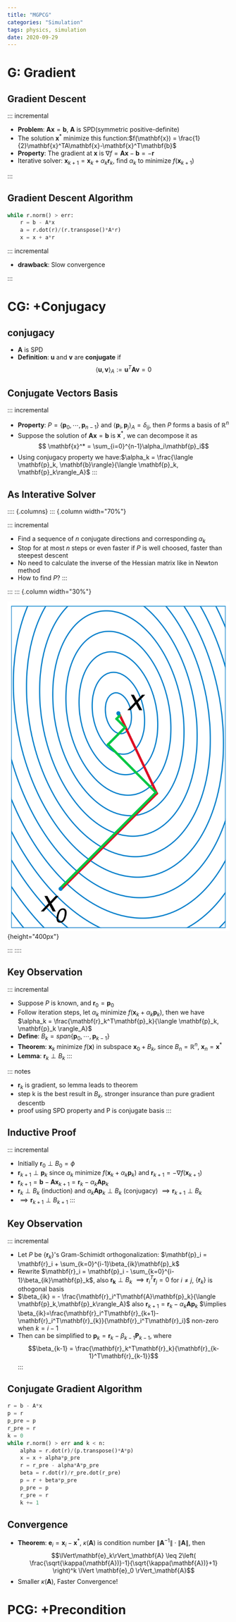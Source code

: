 ```yaml
---
title: "MGPCG"
categories: "Simulation"
tags: physics, simulation
date: 2020-09-29
---
```


# G: Gradient

## Gradient Descent

::: incremental
* **Problem**: $\mathbf{A}\mathbf{x}=\mathbf{b}$, $\mathbf{A}$ is SPD(symmetric positive-definite)
* The solution $\mathbf{x}^*$ minimize this function:$f(\mathbf{x}) = \frac{1}{2}\mathbf{x}^TA\mathbf{x}-\mathbf{x}^T\mathbf{b}$ 
* **Property**: The gradient at $\mathbf{x}$ is $\nabla f = \mathbf{A}\mathbf{x}-\mathbf{b}=-\mathbf{r}$ 
* Iterative solver: $\mathbf{x}_{k+1} = \mathbf{x}_k + \alpha_k \mathbf{r}_k$, find $\alpha_k$ to minimize $f(\mathbf{x}_{k+1})$

:::

## Gradient Descent Algorithm

```python
while r.norm() > err:
    r = b - A*x
    a = r.dot(r)/(r.transpose()*A*r)
    x = x + a*r
```
::: incremental
* **drawback**: Slow convergence

:::

# CG: +Conjugacy

## conjugacy

* $\mathbf{A}$ is SPD
* **Definition**: $\mathbf{u}$ and $\mathbf{v}$ are **conjugate** if 
$$
\langle \mathbf{u},\mathbf{v}\rangle_A := \mathbf{u}^T\mathbf{A}\mathbf{v} =0
$$

## Conjugate Vectors Basis

::: incremental
* **Property**: $P=\{\mathbf{p}_0,\cdots,\mathbf{p}_{n-1}\}$ and $\langle \mathbf{p}_i, \mathbf{p}_j \rangle_A = \delta_{ij}$, then $P$ forms a basis of $\mathbb{R}^n$
* Suppose the solution of $\mathbf{A}\mathbf{x}=\mathbf{b}$ is $\mathbf{x}^*$, we can decompose it as 
$$
\mathbf{x}^* = \sum_{i=0}^{n-1}\alpha_i\mathbf{p}_i$$
* Using conjugacy property we have:$\alpha_k = \frac{\langle \mathbf{p}_k, \mathbf{b}\rangle}{\langle \mathbf{p}_k, \mathbf{p}_k\rangle_A}$
:::

## As Interative Solver

:::: {.columns}
::: {.column width="70%"}

::: incremental
* Find a sequence of $n$ conjugate directions and corresponding $\alpha_k$
* Stop for at most $n$ steps or even faster if $P$ is well choosed, faster than steepest descent
* No need to calculate the inverse of the Hessian matrix like in Newton method
* How to find $P$?
:::

:::
::: {.column width="30%"}

![](/assets/images/conjugate-gradient.png){height="400px"}

:::
::::

## Key Observation

::: incremental
* Suppose $P$ is known, and $\mathbf{r}_0 = \mathbf{p}_0$
* Follow iteration steps, let $\alpha_k$ minimize $f(\mathbf{x}_k+\alpha_k\mathbf{p}_k)$, then we have $\alpha_k = \frac{\mathbf{r}_k^T\mathbf{p}_k}{\langle \mathbf{p}_k, \mathbf{p}_k \rangle_A}$
* **Define**: $B_k = span\{\mathbf{p}_0,\cdots,\mathbf{p}_{k-1}\}$
* **Theorem**: $\mathbf{x}_k$ minimize $f(\mathbf{x})$ in subspace $\mathbf{x}_0+B_k$, since $B_n = \mathbb{R}^n$, $\mathbf{x}_n = \mathbf{x}^*$
* **Lemma**: $\mathbf{r}_k \perp B_k$
:::

::: notes
* $\mathbf{r}_k$ is gradient, so lemma leads to theorem
* step k is the best result in $B_k$, stronger insurance than pure gradient descentb
* proof using SPD property and P is conjugate basis
:::

## Inductive Proof

::: incremental
* Initially $\mathbf{r}_0 \perp B_0=\phi$
* $\mathbf{r}_{k+1} \perp \mathbf{p}_k$ since $\alpha_k$ minimize $f(\mathbf{x}_k+\alpha_k\mathbf{p}_k)$ and $\mathbf{r}_{k+1}=-\nabla f(\mathbf{x}_{k+1})$
* $\mathbf{r}_{k+1} = \mathbf{b} - \mathbf{A}\mathbf{x}_{k+1}=\mathbf{r}_k-\alpha_k\mathbf{A}\mathbf{p}_k$
* $\mathbf{r}_k \perp B_k$ (induction) and $\alpha_k\mathbf{A}\mathbf{p}_k \perp B_k$ (conjugacy) $\implies \mathbf{r}_{k+1} \perp B_k$
* $\implies \mathbf{r}_{k+1} \perp B_{k+1}$
:::

## Key Observation

::: incremental
* Let $P$ be $\{\mathbf{r}_k\}$'s Gram-Schimidt orthogonalization: $\mathbf{p}_i = \mathbf{r}_i + \sum_{k=0}^{i-1}\beta_{ik}\mathbf{p}_k$
* Rewrite $\mathbf{r}_i = \mathbf{p}_i - \sum_{k=0}^{i-1}\beta_{ik}\mathbf{p}_k$, also $\mathbf{r_k} \perp B_k$ $\implies \mathbf{r}_i^T\mathbf{r}_j=0$ for $i \neq j$, $\{\mathbf{r}_k\}$ is othogonal basis
* $\beta_{ik} = - \frac{\mathbf{r}_i^T\mathbf{A}\mathbf{p}_k}{\langle \mathbf{p}_k,\mathbf{p}_k\rangle_A}$ also $\mathbf{r}_{k+1}=\mathbf{r}_k-\alpha_k\mathbf{A}\mathbf{p}_k$ $\implies \beta_{ik}=\frac{\mathbf{r}_i^T\mathbf{r}_{k+1}-\mathbf{r}_i^T\mathbf{r}_{k}}{\mathbf{r}_i^T\mathbf{r}_i}$ non-zero when $k=i-1$
* Then can be simplified to $\mathbf{p}_k = \mathbf{r}_k-\beta_{k-1}\mathbf{P}_{k-1}$, where
$$\beta_{k-1} = \frac{\mathbf{r}_k^T\mathbf{r}_k}{\mathbf{r}_{k-1}^T\mathbf{r}_{k-1}}$$
:::

## Conjugate Gradient Algorithm 

```python
r = b - A*x
p = r
p_pre = p
r_pre = r
k = 0
while r.norm() > err and k < n:
    alpha = r.dot(r)/(p.transpose()*A*p)
    x = x + alpha*p_pre
    r = r_pre - alpha*A*p_pre
    beta = r.dot(r)/r_pre.dot(r_pre)
    p = r + beta*p_pre
    p_pre = p
    r_pre = r
    k += 1
```

## Convergence

* **Theorem**: $\mathbf{e}_i = \mathbf{x}_i-\mathbf{x}^*$, $\kappa(\mathbf{A})$ is condition number $\lVert \mathbf{A}^{-1} \rVert\cdot \lVert \mathbf{A} \rVert$, then 
$$\lVert\mathbf{e}_k\rVert_\mathbf{A} \leq 2\left( \frac{\sqrt{\kappa(\mathbf{A})}-1}{\sqrt{\kappa(\mathbf{A})}+1} \right)^k \lVert \mathbf{e}_0 \rVert_\mathbf{A}$$
* Smaller $\kappa(\mathbf{A})$, Faster Convergence!

# PCG: +Precondition